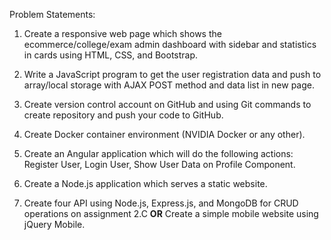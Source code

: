 
Problem Statements:

1. Create a responsive web page which shows the ecommerce/college/exam admin dashboard with sidebar and statistics in cards using HTML, CSS, and Bootstrap.

2. Write a JavaScript program to get the user registration data and push to array/local storage with AJAX POST method and data list in new page.

3. Create version control account on GitHub and using Git commands to create repository and push your code to GitHub.

4. Create Docker container environment (NVIDIA Docker or any other).

5. Create an Angular application which will do the following actions:
   Register User, Login User, Show User Data on Profile Component.

6. Create a Node.js application which serves a static website.

7. Create four API using Node.js, Express.js, and MongoDB for CRUD operations on assignment 2.C
   **OR**
   Create a simple mobile website using jQuery Mobile.
